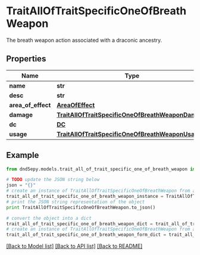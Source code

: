 # TraitAllOfTraitSpecificOneOfBreathWeapon

The breath weapon action associated with a draconic ancestry.

## Properties
Name | Type | Description | Notes
------------ | ------------- | ------------- | -------------
**name** | **str** |  | [optional] 
**desc** | **str** |  | [optional] 
**area_of_effect** | [**AreaOfEffect**](AreaOfEffect.md) |  | [optional] 
**damage** | [**TraitAllOfTraitSpecificOneOfBreathWeaponDamage**](TraitAllOfTraitSpecificOneOfBreathWeaponDamage.md) |  | [optional] 
**dc** | [**DC**](DC.md) |  | [optional] 
**usage** | [**TraitAllOfTraitSpecificOneOfBreathWeaponUsage**](TraitAllOfTraitSpecificOneOfBreathWeaponUsage.md) |  | [optional] 

## Example

```python
from dnd5epy.models.trait_all_of_trait_specific_one_of_breath_weapon import TraitAllOfTraitSpecificOneOfBreathWeapon

# TODO update the JSON string below
json = "{}"
# create an instance of TraitAllOfTraitSpecificOneOfBreathWeapon from a JSON string
trait_all_of_trait_specific_one_of_breath_weapon_instance = TraitAllOfTraitSpecificOneOfBreathWeapon.from_json(json)
# print the JSON string representation of the object
print TraitAllOfTraitSpecificOneOfBreathWeapon.to_json()

# convert the object into a dict
trait_all_of_trait_specific_one_of_breath_weapon_dict = trait_all_of_trait_specific_one_of_breath_weapon_instance.to_dict()
# create an instance of TraitAllOfTraitSpecificOneOfBreathWeapon from a dict
trait_all_of_trait_specific_one_of_breath_weapon_form_dict = trait_all_of_trait_specific_one_of_breath_weapon.from_dict(trait_all_of_trait_specific_one_of_breath_weapon_dict)
```
[[Back to Model list]](../README.md#documentation-for-models) [[Back to API list]](../README.md#documentation-for-api-endpoints) [[Back to README]](../README.md)


